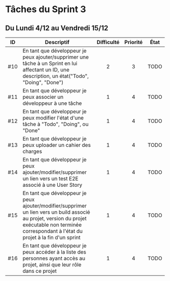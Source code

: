 Tâches du Sprint 3
==
Du Lundi 4/12 au Vendredi 15/12
--

| ID | Descriptif | Difficulté | Priorité | État |
| :-: | -- | :-: | :-: | :-: |
| #10 | En tant que développeur je peux ajouter/supprimer une tâche à un Sprint en lui affectant un ID, une description, un état("Todo", "Doing", "Done") | 2 | 3 | TODO |
| #11 | En tant que développeur je peux associer un développeur à une tâche | 1 | 4 | TODO |
| #12 | En tant que développeur je peux modifier l'état d'une tâche à "Todo", "Doing", ou "Done" | 1 | 4 | TODO |
| #13 | En tant que développeur je peux uploader un cahier des charges | 1 | 4 | TODO |
| #14 | En tant que développeur je peux ajouter/modifier/supprimer un lien vers un test E2E associé à une User Story | 1 | 4 | TODO |
| #15 | En tant que développeur je peux ajouter/modifier/supprimer un lien vers un build associé au projet, version du projet exécutable non terminée correspondant à l'état du projet à la fin d'un sprint | 1 | 4 | TODO |
| #16 | En tant que développeur je peux accéder à la liste des personnes ayant accès au projet, ainsi que leur rôle dans ce projet | 1 | 4 | TODO |
